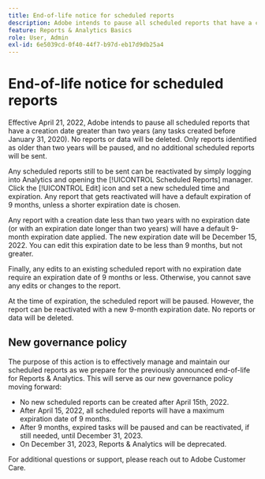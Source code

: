 ```yaml
---
title: End-of-life notice for scheduled reports
description: Adobe intends to pause all scheduled reports that have a creation date greater than two years.
feature: Reports & Analytics Basics
role: User, Admin
exl-id: 6e5039cd-0f40-44f7-b97d-eb17d9db25a4
---
```

# End-of-life notice for scheduled reports

Effective April 21, 2022, Adobe intends to pause all scheduled reports that have a creation date greater than two years (any tasks created before January 31, 2020). No reports or data will be deleted. Only reports identified as older than two years will be paused, and no additional scheduled reports will be sent.
 
Any scheduled reports still to be sent can be reactivated by simply logging into Analytics and opening the [!UICONTROL Scheduled Reports] manager. Click the [!UICONTROL Edit] icon and set a new scheduled time and expiration. Any report that gets reactivated will have a default expiration of 9 months, unless a shorter expiration date is chosen.
 
Any report with a creation date less than two years with no expiration date (or with an expiration date longer than two years) will have a default 9-month expiration date applied. The new expiration date will be December 15, 2022. You can edit this expiration date to be less than 9 months, but not greater.
 
Finally, any edits to an existing scheduled report with no expiration date require an expiration date of 9 months or less. Otherwise, you cannot save any edits or changes to the report.
 
At the time of expiration, the scheduled report will be paused. However, the report can be reactivated with a new 9-month expiration date. No reports or data will be deleted.

## New governance policy

The purpose of this action is to effectively manage and maintain our scheduled reports as we prepare for the previously announced end-of-life for Reports & Analytics. This will serve as our new governance policy moving forward: 

* No new scheduled reports can be created after April 15th, 2022.
* After April 15, 2022, all scheduled reports will have a maximum expiration date of 9 months. 
* After 9 months, expired tasks will be paused and can be reactivated, if still needed, until December 31, 2023. 
* On December 31, 2023, Reports & Analytics will be deprecated.
 
For additional questions or support, please reach out to Adobe Customer Care.
